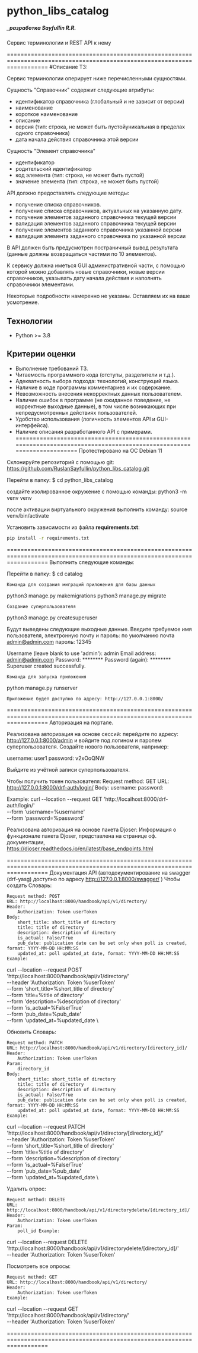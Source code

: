 # python_libs_catalog
##### _разработка Sayfullin R.R.


Cервис терминологии и REST API к нему


========================================================================================================================
#Описание ТЗ:

Сервис терминологии оперирует ниже перечисленными сущностями.



Сущность "Справочник" содержит следующие атрибуты:

- идентификатор справочника (глобальный и не зависит от версии)
- наименование
- короткое наименование
- описание
- версия (тип: строка,  не может быть пустойуникальная в пределах одного справочника)
- дата начала действия справочника этой версии



Сущность "Элемент справочника"

- идентификатор
- родительский идентификатор
- код элемента (тип: строка, не может быть пустой)
- значение элемента (тип: строка, не может быть пустой)



API должно предоставлять следующие методы:

- получение списка справочников.
- получение списка справочников, актуальных на указанную дату.
- получение элементов заданного справочника текущей версии
- валидация элементов заданного справочника текущей версии
- получение элементов заданного справочника указанной версии
- валидация элемента заданного справочника по указанной версии

В API должен быть предусмотрен постраничный вывод результата (данные должны возвращаться частями по 10 элементов).

К сервису должна иметься GUI административной части, с помощью которой можно добавлять новые справочники, новые версии справочников, указывать дату начала действия и наполнять справочники элементами.

Некоторые подробности намеренно не указаны. Оставляем их на ваше усмотрение.

## Технологии

* Python >= 3.8

## Критерии оценки

* Выполнение требований ТЗ.
* Читаемость программного кода (отступы, разделители и т.д.).
* Адекватность выбора подхода: технологий, конструкций языка.
* Наличие в коде программы комментариев и их содержание.
* Невозможность внесения некорректных данных пользователем.
* Наличие ошибок в программе (не ожиданное поведение, не корректные выходные данные), в том числе возникающих при непредусмотренных действиях пользователей.
* Удобство использования (логичность элементов API и GUI-интерфейса).
* Наличие описания разработанного API с примерами.
========================================================================================================================
Протестировано на ОС Debian 11

Склонируйте репозиторий с помощью git:
https://github.com/RuslanSayfullin/python_libs_catalog.git

Перейти в папку:
$ cd python_libs_catalog

создайте изолированное окружение с помощью команды:
python3 -m venv venv

после активации виртуального окружения выполнить команду:
source venv/bin/activate

Установить зависимости из файла **requirements.txt**:
```bash
pip install -r requirements.txt
```
========================================================================================================================
Выполнить следующие команды:

Перейти в папку:
$ cd catalog

    Команда для создания миграций приложения для базы данных

python3 manage.py makemigrations
python3 manage.py migrate

    Создание суперпользователя

python3 manage.py createsuperuser

Будут выведены следующие выходные данные. Введите требуемое имя пользователя, электронную почту и пароль: по умолчанию почта admin@admin.com пароль: 12345

Username (leave blank to use 'admin'): admin
Email address: admin@admin.com
Password: ********
Password (again): ********
Superuser created successfully.

    Команда для запуска приложения

python manage.py runserver

    Приложение будет доступно по адресу: http://127.0.0.1:8000/
========================================================================================================================
Авторизация на портале.

Реализована авторизация на основе сессий:
перейдите по адресу: http://127.0.0.1:8000/admin и войдите под логином и паролем суперпользователя.
Создайте нового пользователя, например:

username: user1
password: v2xOoQNW

Выйдите из учётной записи суперпользователя.

Чтобы получить токен пользователя:
Request method: GET
URL: http://127.0.0.1:8000/drf-auth/login/
Body:
    username:
    password:

Example:
curl --location --request GET 'http://localhost:8000/drf-auth/login/' \
--form 'username=%username' \
--form 'password=%password'

Реализована авторизация на основе пакета Djoser:
Информация о функционале пакета Djoser, представлена на странице оф. документации,  
https://djoser.readthedocs.io/en/latest/base_endpoints.html


========================================================================================================================
Документация API (автодокументирование на swagger (drf-yasg) доступно по адресу http://127.0.0.1:8000/swagger/ )
Чтобы создать Словарь:

    Request method: POST
    URL: http://localhost:8000/handbook/api/v1/directory/
    Header:
        Authorization: Token userToken
    Body:
        short_title: short_title of directory
        title: title of directory
        description: description of directory
        is_actual: False/True
        pub_date: publication date can be set only when poll is created, format: YYYY-MM-DD HH:MM:SS
        updated_at: poll updated_at date, format: YYYY-MM-DD HH:MM:SS
    Example:

curl --location --request POST 'http://localhost:8000/handbook/api/v1/directory/' \
--header 'Authorization: Token %userToken' \
--form 'short_title=%short_title of directory' \
--form 'title=%title of directory' \
--form 'description=%description of directory' \
--form 'is_actual=%False/True' \
--form 'pub_date=%pub_date' \
--form 'updated_at=%updated_date \


Обновить Словарь:

    Request method: PATCH
    URL: http://localhost:8000/handbook/api/v1/directory/[directory_id]/
    Header:
        Authorization: Token userToken
    Param:
        directory_id
    Body:
        short_title: short_title of directory
        title: title of directory
        description: description of directory
        is_actual: False/True
        pub_date: publication date can be set only when poll is created, format: YYYY-MM-DD HH:MM:SS
        updated_at: poll updated_at date, format: YYYY-MM-DD HH:MM:SS
    Example:

curl --location --request PATCH 'http://localhost:8000/handbook/api/v1/directory/[directory_id]/' \
--header 'Authorization: Token %userToken' \
--form 'short_title=%short_title of directory' \
--form 'title=%title of directory' \
--form 'description=%description of directory' \
--form 'is_actual=%False/True' \
--form 'pub_date=%pub_date' \
--form 'updated_at=%updated_date \

Удалить опрос:

    Request method: DELETE
    URL: http://localhost:8000/handbook/api/v1/directorydelete/[directory_id]/
    Header:
        Authorization: Token userToken
    Param:
        poll_id Example:

curl --location --request DELETE 'http://localhost:8000/handbook/api/v1/directorydelete/[directory_id]/' \
--header 'Authorization: Token %userToken'

Посмотреть все опросы:

    Request method: GET
    URL: http://localhost:8000/handbook/api/v1/directory/
    Header:
        Authorization: Token userToken
    Example:

curl --location --request GET 'http://localhost:8000/handbook/api/v1/directory/' \
--header 'Authorization: Token %userToken'


========================================================================================================================